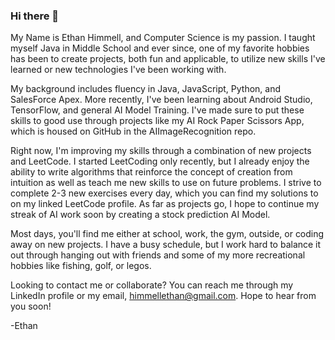 ### Hi there 👋

My Name is Ethan Himmell, and Computer Science is my passion. I taught myself Java in Middle School and ever since, one of my favorite hobbies has been to create projects, both fun and applicable, to utilize new skills I've learned or new technologies I've been working with.

My background includes fluency in Java, JavaScript, Python, and SalesForce Apex. More recently, I've been learning about Android Studio, TensorFlow, and general AI Model Training. I've made sure to put these skills to good use through projects like my AI Rock Paper Scissors App, which is housed on GitHub in the AIImageRecognition repo.

Right now, I'm improving my skills through a combination of new projects and LeetCode. I started LeetCoding only recently, but I already enjoy the ability to write algorithms that reinforce the concept of creation from intuition as well as teach me new skills to use on future problems. I strive to complete 2-3 new exercises every day, which you can find my solutions to on my linked LeetCode profile. As far as projects go, I hope to continue my streak of AI work soon by creating a stock prediction AI Model.

Most days, you'll find me either at school, work, the gym, outside, or coding away on new projects. I have a busy schedule, but I work hard to balance it out through hanging out with friends and some of my more recreational hobbies like fishing, golf, or legos.

Looking to contact me or collaborate? You can reach me through my LinkedIn profile or my email, himmellethan@gmail.com. Hope to hear from you soon!

-Ethan
<!--
**Ehimmell/Ehimmell** is a ✨ _special_ ✨ repository because its `README.md` (this file) appears on your GitHub profile.

Here are some ideas to get you started:
- 🔭 I’m currently working on ...
- 🌱 I’m currently learning ...
- 👯 I’m looking to collaborate on ...
- 🤔 I’m looking for help with ...
- 💬 Ask me about ...
- 📫 How to reach me: ...
- 😄 Pronouns: ...
- ⚡ Fun fact: ...
-->
